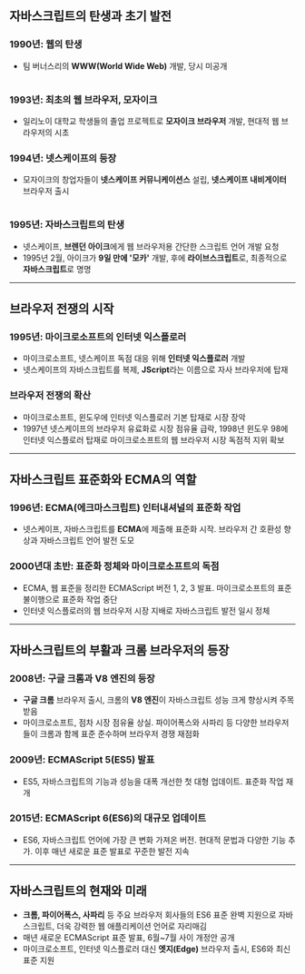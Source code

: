 <h2 id="자바스크립트의-탄생과-초기-발전">자바스크립트의 탄생과 초기 발전</h2>
<h3 id="1990년-웹의-탄생">1990년: 웹의 탄생</h3>
<ul>
<li>팀 버너스리의 <strong>WWW(World Wide Web)</strong> 개발, 당시 미공개</li>
</ul>
<p><img alt="" src="https://velog.velcdn.com/images/yoon_ji/post/3d74c00d-77a6-42d3-a7d2-9025acaa08ac/image.png" /></p>
<h3 id="1993년-최초의-웹-브라우저-모자이크">1993년: 최초의 웹 브라우저, 모자이크</h3>
<ul>
<li>일리노이 대학교 학생들의 졸업 프로젝트로 <strong>모자이크 브라우저</strong> 개발, 현대적 웹 브라우저의 시초</li>
</ul>
<h3 id="1994년-넷스케이프의-등장">1994년: 넷스케이프의 등장</h3>
<ul>
<li>모자이크의 창업자들이 <strong>넷스케이프 커뮤니케이션스</strong> 설립, <strong>넷스케이프 내비게이터</strong> 브라우저 출시</li>
</ul>
<p><img alt="" src="https://velog.velcdn.com/images/yoon_ji/post/5f947118-dee3-4717-abc1-481de576c1dd/image.png" /></p>
<h3 id="1995년-자바스크립트의-탄생">1995년: 자바스크립트의 탄생</h3>
<ul>
<li>넷스케이프, <strong>브렌던 아이크</strong>에게 웹 브라우저용 간단한 스크립트 언어 개발 요청</li>
<li>1995년 2월, 아이크가 <strong>9일 만에 '모카'</strong> 개발, 후에 <strong>라이브스크립트</strong>로, 최종적으로 <strong>자바스크립트</strong>로 명명</li>
</ul>
<hr />
<h2 id="브라우저-전쟁의-시작">브라우저 전쟁의 시작</h2>
<h3 id="1995년-마이크로소프트의-인터넷-익스플로러">1995년: 마이크로소프트의 인터넷 익스플로러</h3>
<ul>
<li>마이크로소프트, 넷스케이프 독점 대응 위해 <strong>인터넷 익스플로러</strong> 개발</li>
<li>넷스케이프의 자바스크립트를 복제, <strong>JScript</strong>라는 이름으로 자사 브라우저에 탑재</li>
</ul>
<h3 id="브라우저-전쟁의-확산">브라우저 전쟁의 확산</h3>
<ul>
<li>마이크로소프트, 윈도우에 인터넷 익스플로러 기본 탑재로 시장 장악</li>
<li>1997년 넷스케이프의 브라우저 유료화로 시장 점유율 급락, 1998년 윈도우 98에 인터넷 익스플로러 탑재로 마이크로소프트의 웹 브라우저 시장 독점적 지위 확보</li>
</ul>
<hr />
<h2 id="자바스크립트-표준화와-ecma의-역할">자바스크립트 표준화와 ECMA의 역할</h2>
<h3 id="1996년-ecma에크마스크립트-인터내셔널의-표준화-작업">1996년: ECMA(에크마스크립트) 인터내셔널의 표준화 작업</h3>
<ul>
<li>넷스케이프, 자바스크립트를 <strong>ECMA</strong>에 제출해 표준화 시작. 브라우저 간 호환성 향상과 자바스크립트 언어 발전 도모</li>
</ul>
<h3 id="2000년대-초반-표준화-정체와-마이크로소프트의-독점">2000년대 초반: 표준화 정체와 마이크로소프트의 독점</h3>
<ul>
<li>ECMA, 웹 표준을 정리한 ECMAScript 버전 1, 2, 3 발표. 마이크로소프트의 표준 불이행으로 표준화 작업 중단</li>
<li>인터넷 익스플로러의 웹 브라우저 시장 지배로 자바스크립트 발전 일시 정체</li>
</ul>
<hr />
<h2 id="자바스크립트의-부활과-크롬-브라우저의-등장">자바스크립트의 부활과 크롬 브라우저의 등장</h2>
<h3 id="2008년-구글-크롬과-v8-엔진의-등장">2008년: 구글 크롬과 V8 엔진의 등장</h3>
<ul>
<li><strong>구글 크롬</strong> 브라우저 출시, 크롬의 <strong>V8 엔진</strong>이 자바스크립트 성능 크게 향상시켜 주목받음</li>
<li>마이크로소프트, 점차 시장 점유율 상실. 파이어폭스와 사파리 등 다양한 브라우저들이 크롬과 함께 표준 준수하며 브라우저 경쟁 재점화</li>
</ul>
<h3 id="2009년-ecmascript-5es5-발표">2009년: ECMAScript 5(ES5) 발표</h3>
<ul>
<li>ES5, 자바스크립트의 기능과 성능을 대폭 개선한 첫 대형 업데이트. 표준화 작업 재개</li>
</ul>
<h3 id="2015년-ecmascript-6es6의-대규모-업데이트">2015년: ECMAScript 6(ES6)의 대규모 업데이트</h3>
<ul>
<li>ES6, 자바스크립트 언어에 가장 큰 변화 가져온 버전. 현대적 문법과 다양한 기능 추가. 이후 매년 새로운 표준 발표로 꾸준한 발전 지속</li>
</ul>
<hr />
<h2 id="자바스크립트의-현재와-미래">자바스크립트의 현재와 미래</h2>
<ul>
<li><strong>크롬, 파이어폭스, 사파리</strong> 등 주요 브라우저 회사들의 ES6 표준 완벽 지원으로 자바스크립트, 더욱 강력한 웹 애플리케이션 언어로 자리매김</li>
<li>매년 새로운 ECMAScript 표준 발표, 6월~7월 사이 개정안 공개</li>
<li>마이크로소프트, 인터넷 익스플로러 대신 <strong>엣지(Edge)</strong> 브라우저 출시, ES6와 최신 표준 지원</li>
</ul>